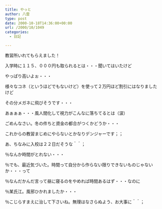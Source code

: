 ```yaml
---
title: やっと
author: 八雲
type: post
date: 2000-10-18T14:36:00+00:00
url: /2000/10/1049
categories:
  - 日記

---
```

教習所いれてもらえました！
  
入学時に１１５、０００円も取られるとは・・・聞いてはいたけど
  
やっぱり高いよぉ・・・
  
様々なコネ（というほどでもないけど）を使って２万円ほど割引にはなりましたけど
  
その分メガネに飛びそうです・・・
  
あぁぁぁ・・・風人間化して視力がこんなに落ちてるとは（涙）
  
ごめんなさい。冬の件ちと資金の都合がつくかどうか・・・
  
これからの教習まじめにやらないとかなりデンジャーです；；
  
あ、ちなみに入校は２２日だそうな＾＾；

％なんか時間がとれない・・・
  
％でも、最近気づいた。時間って自分から作らない限りできないものじゃないか・・・って
  
％なんだかんだ言って昼に寝るのをやめれば時間あるはず・・・なのに

％某氏江。風邪ひかれましたか・・・
  
％こじらすまえに治して下さいね。無理はなさらぬよう、お大事に＾＾；